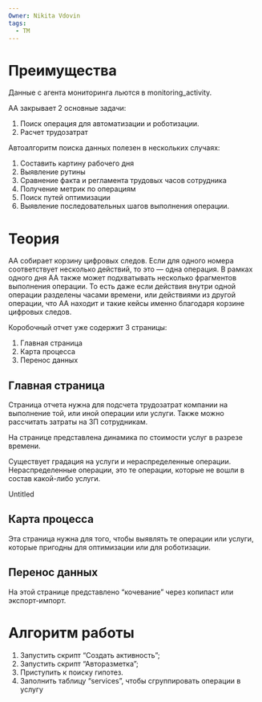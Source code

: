 ```yaml
---
Owner: Nikita Vdovin
tags:
  - TM
---
```

# Преимущества

Данные с агента мониторинга льются в monitoring_activity.

АА закрывает 2 основные задачи:

1. Поиск операция для автоматизации и роботизации.
2. Расчет трудозатрат

Автоалгоритм поиска данных полезен в нескольких случаях:

1. Составить картину рабочего дня
2. Выявление рутины
3. Сравнение факта и регламента трудовых часов сотрудника
4. Получение метрик по операциям
5. Поиск путей оптимизации
6. Выявление последовательных шагов выполнения операции.

# Теория

АА собирает корзину цифровых следов. Если для одного номера соответствует несколько действий, то это — одна операция. В рамках одного дня АА также может подхватывать несколько фрагментов выполнения операции. То есть даже если действия внутри одной операции разделены часами времени, или действиями из другой операции, что АА находит и такие кейсы именно благодаря корзине цифровых следов.

Коробочный отчет уже содержит 3 страницы:

1. Главная страница
2. Карта процесса
3. Перенос данных

## Главная страница

Страница отчета нужна для подсчета трудозатрат компании на выполнение той, или иной операции или услуги. Также можно рассчитать затраты на ЗП сотрудникам.

На странице представлена динамика по стоимости услуг в разрезе времени.

Существует градация на услуги и нераспределенные операции.  
Нераспределенные операции, это те операции, которые не вошли в состав какой-либо услуги.  

Untitled

## Карта процесса

Эта страница нужна для того, чтобы выявлять те операции или услуги, которые пригодны для оптимизации или для роботизации.

## Перенос данных

На этой странице представлено “кочевание” через копипаст или экспорт-импорт.

# Алгоритм работы

1. Запустить скрипт “Создать активность”;
2. Запустить скрипт “Авторазметка”;
3. Приступить к поиску гипотез.
4. Заполнить таблицу “services”, чтобы сгруппировать операции в услугу
